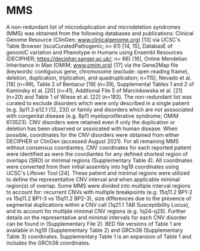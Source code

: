 # MMS
A non-redundant list of microduplication and microdeletion syndromes (MMS) was obtained from the following databases and publications: Clinical Genome Resource (ClinGen; www.clinicalgenome.org) [13] via UCSC's Table Browser (iscaCuratedPathogenic; n= 61) [14, 15], DatabasE of genomiC varIation and Phenotype in Humans using Ensembl Resources (DECIPHER; https://decipher.sanger.ac.uk/; n= 66) [16], Online Mendelian Inheritance in Man (OMIM; www.omim.org) [17] via the Gene2Map file (keywords: contiguous gene, chromosome (exclude: open reading frame), deletion, duplication, triplication, and quadruplication; n=115), Nevado et al. [18] (n=99), Table 2 of Bentacur [19] (n=39), Supplemental Tables 1 and 2 of Kaminsky et al. [20] (n=41), Additional File 5 of Marcinkowska et al. [21] (n=20) and Table 1 of Wiese et al. [22] (n=193). The non-redundant list was curated to exclude disorders which were only described in a single patient (e.g. 3p11.2‐p12.1 [12, 23]) or family and disorders which are not asssociated with congenital disease (e.g. 8p11 myeloproliferative syndrome; OMIM 613523). CNV disorders were retained even if only the duplication or deletion has been observed or assoicated with human disease. When possible, coordinates for the CNV disorders were obtained from either DECIPHER or ClinGen (accessed August 2021). For all remaining MMS without consensus coordiantes, CNV coordinates for each reported patient were identified as were the coordiantes for any defined shortest region of overlaps (SRO) or minimal regions (Supplementary Table 4). All coordinates were converted from their initial assembly into hg19 coordinates using UCSC's Liftover Tool [24]. These patient and minimal regions were utilized to define the representative CNV interval and when applicable minimal region(s) of overlap. Some MMS were divided into multiple interval regions to account for: recurrent CNVs with multiple breakpoints (e.g. 15q11.2 BP1-2 vs 15q11.2 BP1-3 vs 15q11.2 BP2-3), size differences due to the presence of segmental duplications within a CNV call (1q21.1 TAR Susceptibility Locus), and to account for mutliple minimal CNV regions (e.g. 1q24-q25). Further details on the representative and minimal intervals for each CNV disorder can be found in (Supplementary File 2). BED file versions of Table 1 are available in hg19 (Supplementary Table 2) and GRCh38 (Supplementary Table 3) coordinates. Supplementary Table 1 is an expansion of Table 1 and includes the GRCh38 coordinates.
